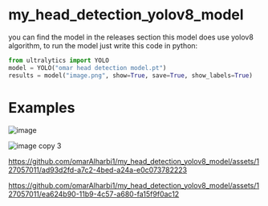 # my_head_detection_yolov8_model
you can find the model in the releases section
this model does use yolov8 algorithm,
to run the model just write this code in python:
```python
from ultralytics import YOLO
model = YOLO("omar head detection model.pt")
results = model("image.png", show=True, save=True, show_labels=True) 
```
# Examples

![image](https://github.com/omarAlharbi1/my_head_detection_yolov8_model/assets/127057011/3693e4f3-6139-451f-b889-981f0f5c0d07)

![image copy 3](https://github.com/omarAlharbi1/my_head_detection_yolov8_model/assets/127057011/dc7ba05f-b7ec-47ad-be01-50ea7752df46)

https://github.com/omarAlharbi1/my_head_detection_yolov8_model/assets/127057011/ad93d2fd-a7c2-4bed-a24a-e0c073782223

https://github.com/omarAlharbi1/my_head_detection_yolov8_model/assets/127057011/ea624b90-11b9-4c57-a680-fa15f9f0ac12


